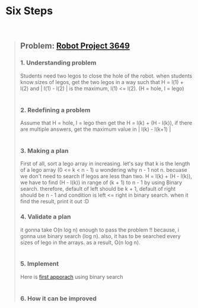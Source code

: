 # Six Steps
<br />

> ## Problem: [Robot Project 3649](https://www.acmicpc.net/problem/3649)
>
> ### 1. Understanding problem
>  Students need two legos to close the hole of the robot. when students know sizes of legos, get the 
  two legos in a way such that H = l(1) + l(2) and | l(1) - l(2) | is the maximum, l(1) <= l(2). (H = hole, l = lego)
> <br />
> <br />
> ### 2. Redefining a problem
>  Assume that H = hole, l = lego then get the H = l(k) + (H - l(k)), if there are multiple answers, get the maximum value
  in | l(k) - l(k+1) |
> <br />
> <br />
> ### 3. Making a plan
>  First of all, sort a lego array in increasing. let's say that k is the length of a lego array (0 <= k < n - 1)
  u wondering why n - 1 not n. becuase we don't need to search if legos are less than two.
  H = l(k) + (H - l(k)), we have to find (H - l(k)) in range of (k + 1) to n - 1 by using Binary search.
  therefore, default of left should be k + 1, default of right should be n - 1 and condition is left <= right in binary search.
  when it find the result, print it out :D
> <br />
> ### 4. Validate a plan
>  it gonna take O(n log n) enough to pass the problem !! because, i gonna use binary search (log n). also, it has to be
  searched every sizes of lego in the arrays. as a result, O(n log n).
> <br />
> <br />
> ### 5. Implement
>  Here is [first apporach](https://github.com/DevStevenLee/Algorithm/blob/master/BinarySearch/RobotProject_3649/RobotProject_3649_Steven.java) using binary search
> <br /> 
> <br />
> ### 6. How it can be improved
>
>
>

